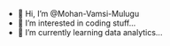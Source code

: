 - 👋 Hi, I’m @Mohan-Vamsi-Mulugu
- 👀 I’m interested in coding stuff...
- 🌱 I’m currently learning data analytics...

<!---
Mohan-Vamsi-Mulugu/Mohan-Vamsi-Mulugu is a ✨ special ✨ repository because its `README.md` (this file) appears on your GitHub profile.
You can click the Preview link to take a look at your changes.
--->
